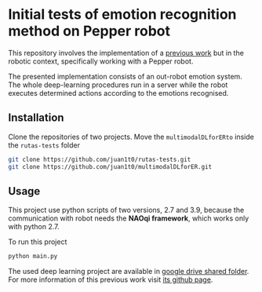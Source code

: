 # Initial tests of emotion recognition method on Pepper robot
 
This repository involves the implementation of a [previous work](https://github.com/juan1t0/multimodalDLforER.git) but in the robotic context, specifically working with a Pepper robot.
 
The presented implementation consists of an out-robot emotion system. The whole deep-learning procedures run in a server while the robot executes determined actions according to the emotions recognised.
 
 
## Installation
 
Clone the repositories of two projects. Move the `multimodalDLforERto` inside the `rutas-tests` folder
 
```bash
git clone https://github.com/juan1t0/rutas-tests.git
git clone https://github.com/juan1t0/multimodalDLforER.git
```
 
## Usage
 
This project use python scripts of two versions, 2.7 and 3.9, because the communication with robot needs the **NAOqi framework**, which works only with python 2.7.
 
To run this project
 
```bash
python main.py
```
 
The used deep learning project are available in [google drive shared folder](https://drive.google.com/drive/folders/1NWrEQQWPqf3lH4YC9UMUx6mD_K3qShau?usp=sharing). For more information of this previous work visit [its github page](https://github.com/juan1t0/multimodalDLforER).
 
